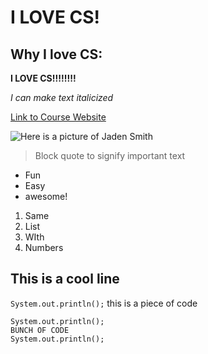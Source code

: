 # I LOVE CS!

## Why I love CS:


**I LOVE CS!!!!!!!!**

*I can make text italicized*

[Link to Course Website](https://3sites.google.com/eng.ucsd.edu/cse-15l-spring-2022/syllabus)

![Here is a picture of Jaden Smith](https://static.independent.co.uk/2021/11/11/09/Screenshot%202021-11-11%20at%202.59.20%20PM.png?width=1200)

>Block quote to signify important text

* Fun
* Easy
* awesome!

1. Same
2. List
3. WIth
4. Numbers

This is a cool line
---

`System.out.println();` this is a piece of code


```
System.out.println();
BUNCH OF CODE
System.out.println();
```
